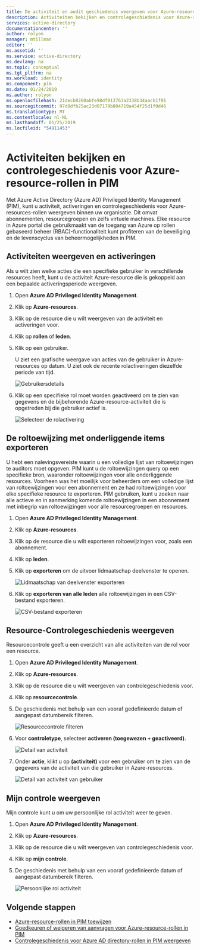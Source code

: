 ```yaml
---
title: De activiteit en audit geschiedenis weergeven voor Azure-resource-rollen in PIM | Microsoft Docs
description: Activiteiten bekijken en controlegeschiedenis voor Azure-resource-rollen in Azure AD Privileged Identity Management (PIM).
services: active-directory
documentationcenter: ''
author: rolyon
manager: mtillman
editor: ''
ms.assetid: ''
ms.service: active-directory
ms.devlang: na
ms.topic: conceptual
ms.tgt_pltfrm: na
ms.workload: identity
ms.component: pim
ms.date: 01/24/2019
ms.author: rolyon
ms.openlocfilehash: 21decb8260abfe98df913763a2338b34aacb1f91
ms.sourcegitcommit: 97d0dfb25ac23d07179b804719a454f25d1f0d46
ms.translationtype: MT
ms.contentlocale: nl-NL
ms.lasthandoff: 01/25/2019
ms.locfileid: "54911453"
---
```

# <a name="view-activity-and-audit-history-for-azure-resource-roles-in-pim"></a>Activiteiten bekijken en controlegeschiedenis voor Azure-resource-rollen in PIM

Met Azure Active Directory (Azure AD) Privileged Identity Management (PIM), kunt u activiteit, activeringen en controlegeschiedenis voor Azure-resources-rollen weergeven binnen uw organisatie. Dit omvat abonnementen, resourcegroepen en zelfs virtuele machines. Elke resource in Azure portal die gebruikmaakt van de toegang van Azure op rollen gebaseerd beheer (RBAC)-functionaliteit kunt profiteren van de beveiliging en de levenscyclus van beheermogelijkheden in PIM.

## <a name="view-activity-and-activations"></a>Activiteiten weergeven en activeringen

Als u wilt zien welke acties die een specifieke gebruiker in verschillende resources heeft, kunt u de activiteit Azure-resource die is gekoppeld aan een bepaalde activeringsperiode weergeven.

1. Open **Azure AD Privileged Identity Management**.

1. Klik op **Azure-resources**.

1. Klik op de resource die u wilt weergeven van de activiteit en activeringen voor.

1. Klik op **rollen** of **leden**.

1. Klik op een gebruiker.

    U ziet een grafische weergave van acties van de gebruiker in Azure-resources op datum. U ziet ook de recente rolactiveringen diezelfde periode van tijd.

    ![Gebruikersdetails](media/azure-pim-resource-rbac/rbac-user-details.png)

1. Klik op een specifieke rol moet worden geactiveerd om te zien van gegevens en de bijbehorende Azure-resource-activiteit die is opgetreden bij die gebruiker actief is.

    ![Selecteer de rolactivering](media/azure-pim-resource-rbac/rbac-user-resource-activity.png)

## <a name="export-role-assignments-with-children"></a>De roltoewijzing met onderliggende items exporteren

U hebt een nalevingsvereiste waarin u een volledige lijst van roltoewijzingen te auditors moet opgeven. PIM kunt u de roltoewijzingen query op een specifieke bron, waaronder roltoewijzingen voor alle onderliggende resources. Voorheen was het moeilijk voor beheerders om een volledige lijst van roltoewijzingen voor een abonnement en ze had roltoewijzingen voor elke specifieke resource te exporteren. PIM gebruiken, kunt u zoeken naar alle actieve en in aanmerking komende roltoewijzingen in een abonnement met inbegrip van roltoewijzingen voor alle resourcegroepen en resources.

1. Open **Azure AD Privileged Identity Management**.

1. Klik op **Azure-resources**.

1. Klik op de resource die u wilt exporteren roltoewijzingen voor, zoals een abonnement.

1. Klik op **leden**.

1. Klik op **exporteren** om de uitvoer lidmaatschap deelvenster te openen.

    ![Lidmaatschap van deelvenster exporteren](media/azure-pim-resource-rbac/export-membership.png)

1. Klik op **exporteren van alle leden** alle roltoewijzingen in een CSV-bestand exporteren.

    ![CSV-bestand exporteren](media/azure-pim-resource-rbac/export-csv.png)

## <a name="view-resource-audit-history"></a>Resource-Controlegeschiedenis weergeven

Resourcecontrole geeft u een overzicht van alle activiteiten van de rol voor een resource.

1. Open **Azure AD Privileged Identity Management**.

1. Klik op **Azure-resources**.

1. Klik op de resource die u wilt weergeven van controlegeschiedenis voor.

1. Klik op **resourcecontrole**.

1. De geschiedenis met behulp van een vooraf gedefinieerde datum of aangepast datumbereik filteren.

    ![Resourcecontrole filteren](media/azure-pim-resource-rbac/rbac-resource-audit.png)

1. Voor **controletype**, selecteer **activeren (toegewezen + geactiveerd)**.

    ![Detail van activiteit](media/azure-pim-resource-rbac/rbac-audit-activity.png)

1. Onder **actie**, klikt u op **(activiteit)** voor een gebruiker om te zien van de gegevens van de activiteit van die gebruiker in Azure-resources.

    ![Detail van activiteit van gebruiker](media/azure-pim-resource-rbac/rbac-audit-activity-details.png)

## <a name="view-my-audit"></a>Mijn controle weergeven

Mijn controle kunt u om uw persoonlijke rol activiteit weer te geven.

1. Open **Azure AD Privileged Identity Management**.

1. Klik op **Azure-resources**.

1. Klik op de resource die u wilt weergeven van controlegeschiedenis voor.

1. Klik op **mijn controle**.

1. De geschiedenis met behulp van een vooraf gedefinieerde datum of aangepast datumbereik filteren.

    ![Persoonlijke rol activiteit](media/azure-pim-resource-rbac/my-audit-time.png)

## <a name="next-steps"></a>Volgende stappen

- [Azure-resource-rollen in PIM toewijzen](pim-resource-roles-assign-roles.md)
- [Goedkeuren of weigeren van aanvragen voor Azure-resource-rollen in PIM](pim-resource-roles-approval-workflow.md)
- [Controlegeschiedenis voor Azure AD directory-rollen in PIM weergeven](pim-how-to-use-audit-log.md)
